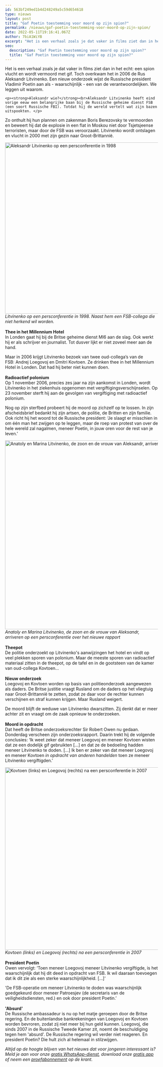 ```yaml
---
id: 563bf249ed1b4d248249a5c59d654618
type: nieuws
layout: post
title: "Gaf Poetin toestemming voor moord op zijn spion?"
permalink: /nieuws/gaf-poetin-toestemming-voor-moord-op-zijn-spion/
date: 2022-05-11T19:16:41.067Z
author: 7biA1WiYB
excerpt: "Het is een verhaal zoals je dat vaker in films ziet dan in het echt: een spion vlucht en wordt vermoord met gif. Toch overkwam het in 2006 de Rus Aleksandr Litvinenko. Een nieuw onderzoek wijst de Russische president Vladimir Poetin aan als - waarschijnlijk - een van de verantwoordelijken. We leggen uit waarom.   "
seo:
  description: "Gaf Poetin toestemming voor moord op zijn spion?"
  title: "Gaf Poetin toestemming voor moord op zijn spion?"
---
```

Het is een verhaal zoals je dat vaker in films ziet dan in het echt: een spion vlucht en wordt vermoord met gif. Toch overkwam het in 2006 de Rus Aleksandr Litvinenko. Een nieuw onderzoek wijst de Russische president Vladimir Poetin aan als - waarschijnlijk - een van de verantwoordelijken. We leggen uit waarom.   

    <p><strong>Aleksandr wie?</strong><br>Aleksandr Litvinenko heeft eind vorige eeuw een belangrijke baan bij de Russische geheime dienst FSB (een soort Russische FBI). Totdat hij de wereld vertelt wat zijn bazen uitspookten. </p>
<p>Zo onthult hij hun plannen om zakenman Boris Berezovsky te vermoorden en beweert hij dat de explosie in een flat in Moskou niet door Tsjetsjeense terroristen, maar door de FSB was veroorzaakt. Litvinenko wordt ontslagen en vlucht in 2000 met zijn gezin naar Groot-Brittannië.</p>
<p><div class="media media-element-container media-default"><div id="file-15384" class="file file-image file-image-jpeg">

        
  
  <div class="content">
    <img alt="Aleksandr Litvinenko op een persconferentie in 1998" title="Foto EPA" height="562" width="850" class="media-element file-default" src="https://7dagen.netlify.app/sites/default/files/Aleksandr%20Litvinenko%20ANP-36569283%207D.jpg">  </div>

  
</div>
</div><em>Litvinenko op een persconferentie in 1998. Naast hem een FSB-collega die niet herkend wil worden.</em><br><br><strong>Thee in het Millennium Hotel</strong><br>In Londen gaat hij bij de Britse geheime dienst MI6 aan de slag. Ook werkt hij er als schrijver en journalist. Tot dusver lijkt er niet zoveel meer aan de hand.
<p>Maar in 2006 krijgt Litvinenko bezoek van twee oud-collega’s van de FSB: Andrej Loegovoj en Dmitri Kovtoen. Ze drinken thee in het Millennium Hotel in Londen. Dat had hij beter niet kunnen doen.<br><br><strong>Radioactief polonium</strong><br>Op 1 november 2006, precies zes jaar na zijn aankomst in Londen, wordt Litvinenko in het ziekenhuis opgenomen met vergiftigingsverschijnselen. Op 23 november sterft hij aan de gevolgen van vergiftiging met radioactief polonium.</p>
<p>Nog op zijn sterfbed probeert hij de moord op zichzelf op te lossen. In zijn afscheidsbrief bedankt hij zijn artsen, de politie, de Britten en zijn familie. Ook richt hij het woord tot de Russische president: ‘Je slaagt er misschien in om één man het zwijgen op te leggen, maar de roep van protest van over de hele wereld zal nagalmen, meneer Poetin, in jouw oren voor de rest van je leven.’<br><div class="media media-element-container media-default"><div id="file-15385" class="file file-image file-image-jpeg">

        
  
  <div class="content">
    <img alt="Anatoly en Marina Litvinenko, de zoon en de vrouw van Aleksandr, arriveren op een persconferentie over het nieuwe rapport" title="Foto EPA" height="620" width="850" class="media-element file-default" src="https://7dagen.netlify.app/sites/default/files/Marina%20Anatoly%20Litvinenko%20ANP-36569283%207D.jpg">  </div>

  
</div>
</div><em>Anatoly en Marina Litvinenko, de zoon en de vrouw van Aleksandr, arriveren op een persconferentie over het nieuwe rapport</em><br><br><strong>Theepot</strong><br>De politie onderzoekt op Litvinenko's aanwijzingen het hotel en vindt op veel plekken sporen van polonium. Maar de meeste sporen van radioactief materiaal zitten in de theepot, op de tafel en in de gootsteen van de kamer van oud-collega Kovtoen…<br><br><strong>Nieuw onderzoek</strong><br>Loegovoj en Kovtoen worden op basis van politieonderzoek aangewezen als daders. De Britse justitie vraagt Rusland om de daders op het vliegtuig naar Groot-Brittannië te zetten, zodat ze daar voor de rechter kunnen verschijnen en straf kunnen krijgen. Maar Rusland weigert.
<p>De moord blijft de weduwe van Litvinenko dwarszitten. Zij denkt dat er meer achter zit en vraagt om de zaak opnieuw te onderzoeken.<br><br><strong>Moord in opdracht</strong><br>Dat heeft de Britse onderzoeksrechter Sir Robert Owen nu gedaan. Donderdag verscheen zijn onderzoeksrapport. Daarin trekt hij de volgende conclusies: ‘Ik weet zeker dat meneer Loegovoj en meneer Kovtoen wisten dat ze een dodelijk gif gebruikten […] en dat ze de bedoeling hadden meneer Litvinenko te doden. […] Ik ben er zeker van dat meneer Loegovoj en meneer Kovtoen<em> in opdracht van anderen handelden</em> toen ze meneer Litvinenko vergiftigden.’<br><div class="media media-element-container media-default"><div id="file-15383" class="file file-image file-image-jpeg">

        
  
  <div class="content">
    <img alt="Kovtoen (links) en Loegovoj (rechts) na een persconferentie in 2007" title="Foto AFP" height="599" width="850" class="media-element file-default" src="https://7dagen.netlify.app/sites/default/files/Loegovoj%20en%20Kovtoen%20ANP-5718960%207D.jpg">  </div>

  
</div>
</div><em>Kovtoen (links) en Loegovoj (rechts) na een persconferentie in 2007</em><br><br><strong>President Poetin</strong><br>Owen vervolgt: ‘Toen meneer Loegovoj meneer Litvinenko vergiftigde, is het waarschijnlijk dat hij dit deed in opdracht van FSB. Ik wil daaraan toevoegen dat ik dit zie als een sterke waarschijnlijkheid. […]'
<p>'De FSB-operatie om meneer Litvinenko te doden was waarschijnlijk goedgekeurd door meneer Patroesjev (de secretaris van de veiligheidsdiensten, red.) en ook door president Poetin.’ <br><br><strong>'Absurd'</strong><br>De Russische ambassadeur is nu op het matje geroepen door de Britse regering. En de buitenlandse bankrekeningen van Loegovoj en Kovtoen worden bevroren, zodat zij niet meer bij hun geld kunnen. Loegovoj, die sinds 2007 in de Russische Tweede Kamer zit, noemt de beschuldiging tegen hem 'absurd'. De Russische regering wil verder niet reageren. En president Poetin? Die hult zich al helemaal in stilzwijgen. </p>
<p><em>Altijd op de hoogte blijven van het nieuws dat voor jongeren interessant is? Meld je aan voor onze <a href="https://7dagen.netlify.app/whatsapp">gratis WhatsApp-dienst</a>, download onze <a href="https://7dagen.netlify.app/app">gratis app</a> of neem een <a href="https://7dagen.netlify.app/abonnement">proefabonnement</a> op de krant.</em></p>  
